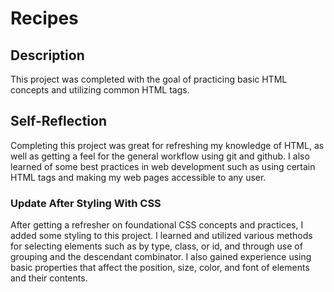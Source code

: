 # Recipes

## Description

This project was completed with the goal of practicing basic HTML concepts and 
utilizing common HTML tags.

## Self-Reflection

Completing this project was great for refreshing my knowledge of HTML, as well 
as getting a feel for the general workflow using git and github. I also learned 
of some best practices in web development such as using certain HTML tags and 
making my web pages accessible to any user.

### Update After Styling With CSS

After getting a refresher on foundational CSS concepts and practices, I added 
some styling to this project. I learned and utilized various methods for 
selecting elements such as by type, class, or id, and through use of grouping 
and the descendant combinator. I also gained experience using basic properties 
that affect the position, size, color, and font of elements and their contents.
